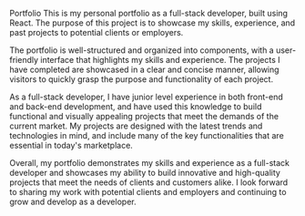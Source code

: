 Portfolio
This is my personal portfolio as a full-stack developer, built using React. The purpose of this project is to showcase my skills, experience, and past projects to potential clients or employers.

The portfolio is well-structured and organized into components, with a user-friendly interface that highlights my skills and experience. The projects I have completed are showcased in a clear and concise manner, allowing visitors to quickly grasp the purpose and functionality of each project.

As a full-stack developer, I have junior level experience in both front-end and back-end development, and have used this knowledge to build functional and visually appealing projects that meet the demands of the current market. My projects are designed with the latest trends and technologies in mind, and include many of the key functionalities that are essential in today's marketplace.

Overall, my portfolio demonstrates my skills and experience as a full-stack developer and showcases my ability to build innovative and high-quality projects that meet the needs of clients and customers alike. I look forward to sharing my work with potential clients and employers and continuing to grow and develop as a developer.